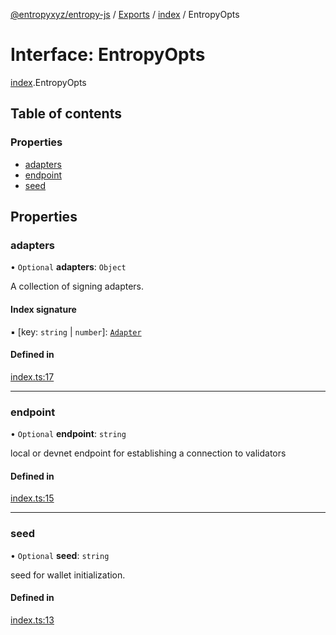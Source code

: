 [@entropyxyz/entropy-js](../README.md) / [Exports](../modules.md) / [index](../modules/index.md) / EntropyOpts

# Interface: EntropyOpts

[index](../modules/index.md).EntropyOpts

## Table of contents

### Properties

- [adapters](index.EntropyOpts.md#adapters)
- [endpoint](index.EntropyOpts.md#endpoint)
- [seed](index.EntropyOpts.md#seed)

## Properties

### adapters

• `Optional` **adapters**: `Object`

A collection of signing adapters.

#### Index signature

▪ [key: `string` \| `number`]: [`Adapter`](signing_adapters_types.Adapter.md)

#### Defined in

[index.ts:17](https://github.com/entropyxyz/entropy-js/blob/a7aaa0c/src/index.ts#L17)

___

### endpoint

• `Optional` **endpoint**: `string`

local or devnet endpoint for establishing a connection to validators

#### Defined in

[index.ts:15](https://github.com/entropyxyz/entropy-js/blob/a7aaa0c/src/index.ts#L15)

___

### seed

• `Optional` **seed**: `string`

seed for wallet initialization.

#### Defined in

[index.ts:13](https://github.com/entropyxyz/entropy-js/blob/a7aaa0c/src/index.ts#L13)
